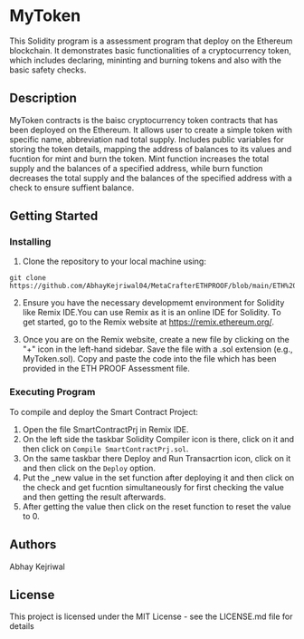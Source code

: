 # MyToken
This Solidity program is a assessment program that deploy on the Ethereum blockchain. It demonstrates basic functionalities of a cryptocurrency token, which includes declaring, mininting and burning tokens and also with the basic safety checks.

## Description
MyToken contracts is the baisc cryptocurrency token contracts that has been deployed on the Ethereum. It allows user to create a simple token with specific name, abbreviation nad total supply. Includes public variables for storing the token details, mapping the address of balances to its values and fucntion for mint and burn the token. Mint function increases the total supply and the balances of a specified address, while burn function decreases the total supply and the balances of the specified address with a check to ensure suffient balance.

## Getting Started
### Installing
1) Clone the repository to your local machine using:
```
git clone https://github.com/AbhayKejriwal04/MetaCrafterETHPROOF/blob/main/ETH%20PROOF%20Assessment
```

2) Ensure you have the necessary developmemt environment for Solidity like Remix IDE.You can use Remix as it is an online IDE for Solidity. To get started, go to the Remix website at https://remix.ethereum.org/.
   
4) Once you are on the Remix website, create a new file by clicking on the "+" icon in the left-hand sidebar. Save the file with a .sol extension (e.g., MyToken.sol). Copy and paste the  code into the file which has been provided in the ETH PROOF Assessment file.

### Executing Program
To compile and deploy the Smart Contract Project:
1) Open the file SmartContractPrj in Remix IDE.
2) On the left side the taskbar Solidity Compiler icon is there, click on it and then click on ``Compile SmartContractPrj.sol``.
3) On the same taskbar there Deploy and Run Transacrtion icon, click on it and then click on the `Deploy` option.
4) Put the _new value in the set function after deploying it and then click on the check and get fucntion simultaneously for first checking the value and then getting the result afterwards.
5) After getting the value then click on the reset function to reset the value to 0.

## Authors
Abhay Kejriwal 

## License
This project is licensed under the MIT License - see the LICENSE.md file for details
